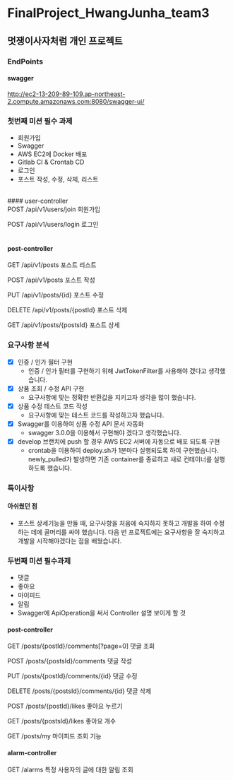 # FinalProject_HwangJunha_team3
## 멋쟁이사자처럼 개인 프로젝트

### EndPoints
#### swagger
http://ec2-13-209-89-109.ap-northeast-2.compute.amazonaws.com:8080/swagger-ui/
<br>

### 첫번째 미션 필수 과제
- 회원가입
- Swagger
- AWS EC2에 Docker 배포
- Gitlab CI & Crontab CD
- 로그인
- 포스트 작성, 수정, 삭제, 리스트

<br>
#### user-controller
<br>
POST ​/api​/v1​/users​/join
회원가입

POST ​/api​/v1​/users​/login
로그인
<br>
<br>
#### post-controller
GET ​/api​/v1​/posts
포스트 리스트

POST ​/api​/v1​/posts
포스트 작성

PUT ​/api​/v1​/posts​/{id}
포스트 수정

DELETE ​/api​/v1​/posts​/{postId}
포스트 삭제

GET ​/api​/v1​/posts​/{postsId}
포스트 상세

### 요구사항 분석
- [x] 인증 / 인가 필터 구현
  - 인증 / 인가 필터를 구현하기 위해 JwtTokenFilter를 사용해야 겠다고 생각했습니다.
- [x] 상품 조회 / 수정 API 구현
  - 요구사항에 맞는 정확한 반환값을 지키고자 생각을 많이 했습니다.
- [x] 상품 수정 테스트 코드 작성
  - 요구사항에 맞는 테스트 코드를 작성하고자 했습니다.
- [x] Swagger를 이용하여 상품 수정 API 문서 자동화
  - swagger 3.0.0을 이용해서 구현해야 겠다고 생각했습니다.
- [x] develop 브랜치에 push 할 경우 AWS EC2 서버에 자동으로 배포 되도록 구현
  - crontab을 이용하여 deploy.sh가 1분마다 실행되도록 하여 구현했습니다. newly_pulled가 발생하면 기존 container를 종료하고 새로 컨테이너를 실행하도록 했습니다.

### 특이사항
#### 아쉬웠던 점
- 포스트 상세기능을 만들 때, 요구사항을 처음에 숙지하지 못하고 개발을 하여 수정하는 데에 골머리를 싸야 했습니다. 다음 번 프로젝트에는 요구사항을 잘 숙지하고 개발을 시작해야겠다는 점을 배웠습니다.


### 두번째 미션 필수과제
- 댓글
- 좋아요
- 마이피드
- 알림
- Swagger에 ApiOperation을 써서 Controller 설명 보이게 할 것

#### post-controller
GET /posts/{postId}/comments[?page=0]
댓글 조회

POST /posts/{postsId}/comments
댓글 작성

PUT /posts/{postId}/comments/{id}
댓글 수정

DELETE /posts/{postsId}/comments/{id}
댓글 삭제

POST /posts/{postId}/likes
좋아요 누르기

GET /posts/{postsId}/likes
좋아요 개수

GET /posts/my
마이피드 조회 기능

#### alarm-controller

GET /alarms
특정 사용자의 글에 대한 알림 조회